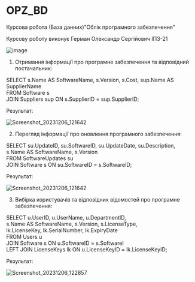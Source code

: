 # OPZ_BD
Курсова робота (База данних)"Облік програмного забезпечення"

Курсову роботу виконує Герман Олександр Сергійович ІПЗ-21

![image](https://github.com/Skiffov/OPZ_BD/assets/51057115/11b75e13-7dab-4f42-8565-d0f8a88dc8f1)

   1. Отримання інформації про програмне забезпечення та відповідний постачальник:

SELECT s.Name AS SoftwareName, s.Version, s.Cost, sup.Name AS SupplierName  
FROM Software s  
JOIN Suppliers sup ON s.SupplierID = sup.SupplierID;

 Результат: 

![Screenshot_20231206_121642](https://github.com/Skiffov/OPZ_BD/assets/51057115/b76cee66-69df-4fa8-82ab-dfec2a44f485)

   2. Перегляд інформації про оновлення програмного забезпечення:

SELECT su.UpdateID, su.SoftwareID, su.UpdateDate, su.Description,  
s.Name AS SoftwareName, s.Version  
FROM SoftwareUpdates su  
JOIN Software s ON su.SoftwareID = s.SoftwareID;

Результат: 

![Screenshot_20231206_121642](https://github.com/Skiffov/OPZ_BD/assets/51057115/62cb6d5f-f0e4-4a50-955e-6ab7e09f1bae)

   3. Вибірка користувачів та відповідних відомостей про програмне забезпечення:

   SELECT u.UserID, u.UserName, u.DepartmentID,  
   s.Name AS SoftwareName, s.Version, s.LicenseType,  
   lk.LicenseKey, lk.SerialNumber, lk.ExpiryDate  
   FROM Users u  
   JOIN Software s ON u.SoftwareID = s.SoftwareI  
   LEFT JOIN LicenseKeys lk ON u.LicenseKeyID = lk.LicenseKeyID;

Результат: 

![Screenshot_20231206_122857](https://github.com/Skiffov/OPZ_BD/assets/51057115/b58e383d-f3c0-4aa2-b5a9-57980d6dbdad)

